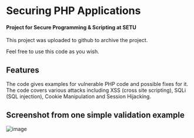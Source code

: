 # Securing PHP Applications
#### Project for Secure Programming & Scripting at SETU

This project was uploaded to github to archive the project.

Feel free to use this code as you wish.


## Features
The code gives examples for vulnerable PHP code and possible fixes for it.
The code covers various attacks including XSS (cross site scripting), SQLi (SQL injection), Cookie Manipulation and Session Hijacking.


## Screenshot from one simple validation example
![image](https://github.com/user-attachments/assets/a0b2f3e1-9623-49f0-bdf2-f4ae8c80522c)


